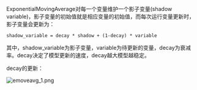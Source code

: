 ExponentialMovingAverage对每一个变量维护一个影子变量(shadow variable)，影子变量的初始值就是相应变量的初始值，而每次运行变量更新时，影子变量会更新为：
```
shadow_variable = decay * shadow + (1-decay) * variable
```
其中，shadow_variable为影子变量，variable为待更新的变量，decay为衰减率。decay决定了模型更新的速度，decay越大模型越稳定。

decay的更新：

![emoveavg_1.png](https://i.imgur.com/vS5SIq5.png)